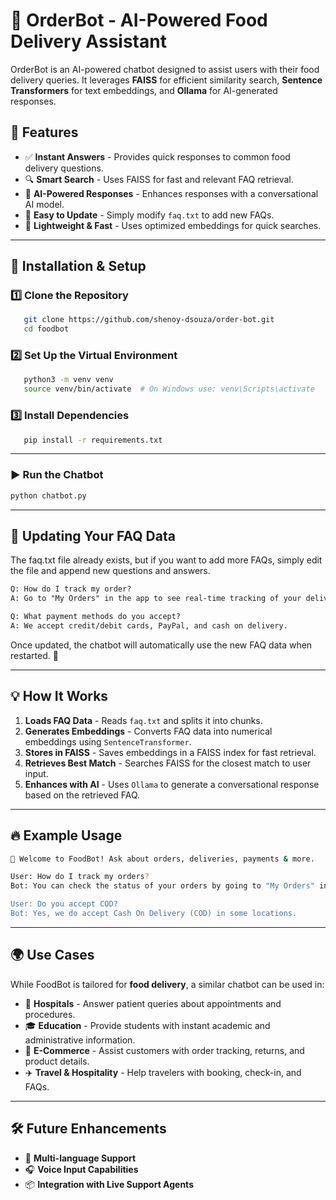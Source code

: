 # 🍔 OrderBot - AI-Powered Food Delivery Assistant

OrderBot is an AI-powered chatbot designed to assist users with their food delivery queries. It leverages **FAISS** for efficient similarity search, **Sentence Transformers** for text embeddings, and **Ollama** for AI-generated responses.

## 🚀 Features

- ✅ **Instant Answers** - Provides quick responses to common food delivery questions.
- 🔍 **Smart Search** - Uses FAISS for fast and relevant FAQ retrieval.
- 🤖 **AI-Powered Responses** - Enhances responses with a conversational AI model.
- 📄 **Easy to Update** - Simply modify `faq.txt` to add new FAQs.
- 🏃️ **Lightweight & Fast** - Uses optimized embeddings for quick searches.

---

## 👥 Installation & Setup

### 1️⃣ Clone the Repository
```bash
   git clone https://github.com/shenoy-dsouza/order-bot.git
   cd foodbot
```

### 2️⃣ Set Up the Virtual Environment
```bash
   python3 -m venv venv
   source venv/bin/activate  # On Windows use: venv\Scripts\activate
```

### 3️⃣ Install Dependencies
```bash
   pip install -r requirements.txt
```

---


### ▶️ Run the Chatbot
```bash
python chatbot.py
```

---


## 📅 Updating Your FAQ Data
The faq.txt file already exists, but if you want to add more FAQs, simply edit the file and append new questions and answers.

```txt
Q: How do I track my order?
A: Go to "My Orders" in the app to see real-time tracking of your delivery.  

Q: What payment methods do you accept?
A: We accept credit/debit cards, PayPal, and cash on delivery.
```
Once updated, the chatbot will automatically use the new FAQ data when restarted. 🚀

---


## 💡 How It Works

1. **Loads FAQ Data** - Reads `faq.txt` and splits it into chunks.
2. **Generates Embeddings** - Converts FAQ data into numerical embeddings using `SentenceTransformer`.
3. **Stores in FAISS** - Saves embeddings in a FAISS index for fast retrieval.
4. **Retrieves Best Match** - Searches FAISS for the closest match to user input.
5. **Enhances with AI** - Uses `Ollama` to generate a conversational response based on the retrieved FAQ.

---

## 🔥 Example Usage
```bash
🤖 Welcome to FoodBot! Ask about orders, deliveries, payments & more.

User: How do I track my orders?
Bot: You can check the status of your orders by going to "My Orders" in the app, where you'll see real-time tracking information.

User: Do you accept COD?   
Bot: Yes, we do accept Cash On Delivery (COD) in some locations.
```

---

## 🌍 Use Cases
While FoodBot is tailored for **food delivery**, a similar chatbot can be used in:

- 🏥 **Hospitals** - Answer patient queries about appointments and procedures.
- 🎓 **Education** - Provide students with instant academic and administrative information.
- 🛒 **E-Commerce** - Assist customers with order tracking, returns, and product details.
- ✈️ **Travel & Hospitality** - Help travelers with booking, check-in, and FAQs.

---

## 🛠️ Future Enhancements
- 🔄 **Multi-language Support**
- 🎧 **Voice Input Capabilities**
- 📦 **Integration with Live Support Agents**

